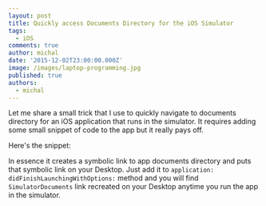 ```yaml
---
layout: post
title: Quickly access Documents Directory for the iOS Simulator
tags:
  - iOS
comments: true
author: michal
date: '2015-12-02T23:00:00.000Z'
image: /images/laptop-programming.jpg
published: true
authors:
  - michal
---
```


Let me share a small trick that I use to quickly navigate to documents directory for an iOS application that runs in the simulator.
 It requires adding some small snippet of code to the app but it really pays off.

Here's the snippet:
<script src="https://gist.github.com/mgamer/63207d324306dec8a056.js"></script>

In essence it creates a symbolic link to app documents directory and puts that symbolic link on your Desktop. Just add it to `application:  didFinishLaunchingWithOptions:` method and you will find `SimulatorDocuments` link recreated on your Desktop anytime you run the app in the simulator.




